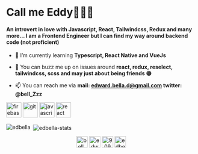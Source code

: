 <h1>Call me Eddy🚀🚀🚀</h1>
<h4>An introvert in love with Javascript, React, Tailwindcss, Redux and many more... I am a Frontend Engineer but I can find my way around backend code (not proficient)</h4>

- 🌱 I’m currently learning **Typescript, React Native and VueJs**

- 💬 You can buzz me up on issues around **react, redux, reselect, tailwindcss, scss and may just about being friends 😁**

- 📫 You can reach me via **mail: edward.bella.d@gmail.com twitter: @bell_Zzz**

<p align="left"><img src="https://www.vectorlogo.zone/logos/firebase/firebase-icon.svg" alt="firebase" width="40" height="40"/> <img src="https://www.vectorlogo.zone/logos/git-scm/git-scm-icon.svg" alt="git" width="40" height="40"/> <img src="https://www.vectorlogo.zone/logos/javascript/javascript-icon.svg" alt="javascript" width="40" height="40"/> <img src="https://www.vectorlogo.zone/logos/reactjs/reactjs-ar21.svg" alt="react" width="auto" height="40"/> </p>

<p><img align="left" src="https://github-readme-stats.vercel.app/api/top-langs/?username=edbella&layout=compact&hide=css,html&theme=dark" alt="edbella" /></p>

<p>&nbsp;<img align="center" src="https://github-readme-stats.vercel.app/api?username=edbella&count_private=true&show_icons=true&theme=dark&include_all_commits=true" alt="edbella-stats" /></p>

<p align="center">
<a href="https://twitter.com/bell_zzz" target="blank"><img align="center" src="https://cdn.jsdelivr.net/npm/simple-icons@3.0.1/icons/twitter.svg" alt="bell_zzz" height="30" width="30" /></a>
<a href="https://linkedin.com/in/edward-bella-a489168b" target="blank"><img align="center" src="https://cdn.jsdelivr.net/npm/simple-icons@3.0.1/icons/linkedin.svg" alt="edward-bella-a489168b" height="30" width="30" /></a>
<a href="https://stackoverflow.com/users/9094793" target="blank"><img align="center" src="https://cdn.jsdelivr.net/npm/simple-icons@3.0.1/icons/stackoverflow.svg" alt="9094793" height="30" width="30" /></a>
<a href="https://codesandbox.com/edbella" target="blank"><img align="center" src="https://cdn.jsdelivr.net/npm/simple-icons@3.0.1/icons/codesandbox.svg" alt="edbella" height="30" width="30" /></a>
</p>
